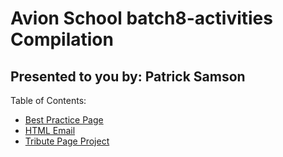 # Avion School batch8-activities Compilation

## Presented to you by: Patrick Samson

Table of Contents:

* [Best Practice Page](/a1-best-practice-page/index.html)
* [HTML Email](/a2-html-email/index.html)
* [Tribute Page Project](/a3-tribute-page-project/index.html)